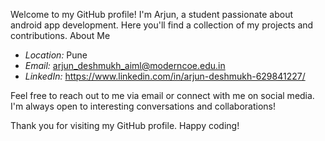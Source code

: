Welcome to my GitHub profile! I'm Arjun, a student passionate about android app development. Here you'll find a collection of my projects and contributions.
About Me
- *Location:* Pune
- *Email:* arjun_deshmukh_aiml@moderncoe.edu.in
- *LinkedIn:* https://www.linkedin.com/in/arjun-deshmukh-629841227/

Feel free to reach out to me via email or connect with me on social media. I'm always open to interesting conversations and collaborations!

Thank you for visiting my GitHub profile. Happy coding!

